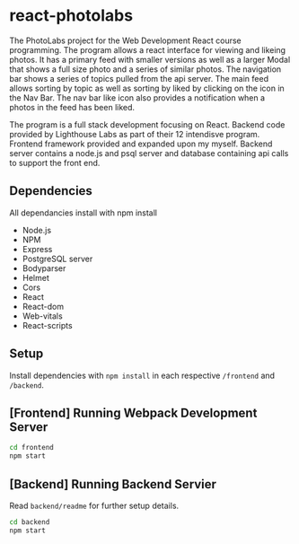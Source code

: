 # react-photolabs

The PhotoLabs project for the Web Development React course programming. The program allows a react interface for viewing and likeing photos. It has a primary feed with smaller versions as well as a larger Modal that shows a full size photo and a series of similar photos. The navigation bar shows a series of topics pulled from the api server. The main feed allows sorting by topic as well as sorting by liked by clicking on the icon in the Nav Bar. The nav bar like icon also provides a notification when a photos in the feed has been liked.

The program is a full stack development focusing on React. Backend code provided by Lighthouse Labs as part of their 12 intendisve program. Frontend framework provided and expanded upon my myself. Backend server contains a node.js and psql server and database containing api calls to support the front end.

## Dependencies

All dependancies install with npm install

- Node.js
- NPM
- Express
- PostgreSQL server
- Bodyparser
- Helmet
- Cors
- React
- React-dom
- Web-vitals
- React-scripts

## Setup

Install dependencies with `npm install` in each respective `/frontend` and `/backend`.

## [Frontend] Running Webpack Development Server

```sh
cd frontend
npm start
```

## [Backend] Running Backend Servier

Read `backend/readme` for further setup details.

```sh
cd backend
npm start
```
